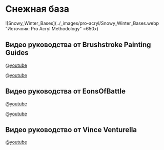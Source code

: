 # Снежная база

![Snowy_Winter_Bases](../_images/pro-acryl/Snowy_Winter_Bases.webp "Источник: Pro Acryl Methodology" =650x)

## Видео руководства от Brushstroke Painting Guides

@[youtube](https://youtu.be/MJLPccbxbkk?si=j-Olfvrq8FiQTulk)

@[youtube](https://youtu.be/7-UiTZ1bL4w?si=hOGkTnLPfR1MgEuz)

## Видео руководства от EonsOfBattle

@[youtube](https://youtu.be/gqXabq2NpHY?si=TWUcMV8gYUEAIu52)

@[youtube](https://youtu.be/SIg6OvDjLek?si=IwGZCta3lFjV76FI)

## Видео руководство от Vince Venturella

@[youtube](https://youtu.be/bMHTPfAvi_M?si=wfgdYLULuPsGQnxd)
